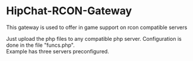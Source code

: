 # HipChat-RCON-Gateway
This gateway is used to offer in game support on rcon compatible servers  
  
Just upload the php files to any compatible php server. Configuration is done in the file "funcs.php".  
Example has three servers preconfigured.
